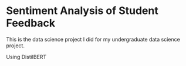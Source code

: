 # Sentiment Analysis of Student Feedback

This is the data science project I did for my undergraduate data science project.
 
Using DistilBERT

